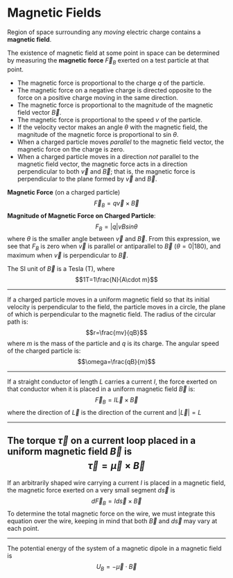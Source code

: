 # Magnetic Fields

Region of space surrounding any *moving* electric charge contains a **magnetic field**.

The existence of magnetic field at some point in space can be determined by measuring the **magnetic force** $\vec{F}_B$ exerted on a test particle at that point.

- The magnetic force is proportional to the charge $q$ of the particle.
- The magnetic force on a negative charge is directed opposite to the force on a positive charge moving in the same direction.
- The magnetic force is proportional to the magnitude of the magnetic field vector $\vec{B}$.
- The magnetic force is proportional to the speed $v$ of the particle.
- If the velocity vector makes an angle $\theta$ with the magnetic field, the magnitude of the magnetic force is proportional to sin $\theta$.
- When a charged particle moves _parallel_ to the magnetic field vector, the magnetic force on the charge is zero.
- When a charged particle moves in a direction _not_ parallel to the magnetic field vector, the magnetic force acts in a direction perpendicular to both $\vec{v}$ and $\vec{B}$; that is, the magnetic force is perpendicular to the plane formed by $\vec{v}$ and $\vec{B}$.

**Magnetic Force** (on a charged particle)
$$\vec{F}_B=q\vec{v}\times\vec{B}$$
**Magnitude of Magnetic Force on Charged Particle**:
$$F_B=|q|vBsin\theta$$
where $\theta$ is the smaller angle between $\vec{v}$ and $\vec{B}$. From this expression, we see that $F_B$ is zero when $\vec{v}$ is parallel or antiparallel to $\vec{B}$ ($\theta = 0 | 180$), and maximum when $\vec{v}$ is perpendicular to $\vec{B}$.

The SI unit of $\vec{B}$ is a Tesla (T), where 
$$1T=1\frac{N}{A\cdot m}$$

---

If a charged particle moves in a uniform magnetic field so that its initial velocity is perpendicular to the field, the particle moves in a circle, the plane of which is perpendicular to the magnetic field. The radius of the circular path is:
$$r=\frac{mv}{qB}$$
where $m$ is the mass of the particle and $q$ is its charge. The angular speed of the charged particle is:
$$\omega=\frac{qB}{m}$$

---

If a straight conductor of length $L$ carries a current $I$, the force exerted on that conductor when it is placed in a uniform magnetic field $\vec{B}$ is:
$$\vec{F}_B=I\vec{L}\times\vec{B}$$
where the direction of $\vec{L}$ is the direction of the current and $|\vec{L}|=L$

---

The torque $\vec{\tau}$ on a current loop placed in a uniform magnetic field $\vec{B}$ is 
$$\vec{\tau}=\vec{\mu}\times\vec{B}$$
---

If an arbitrarily shaped wire carrying a current $I$ is placed in a magnetic field, the magnetic force exerted on a very small segment $d\vec{s}$ is
$$d\vec{F}_B=Id\vec{s}\times\vec{B}$$
To determine the total magnetic force on the wire, we must integrate this equation over the wire, keeping in mind that both $\vec{B}$ and $d\vec{s}$ may vary at each point.

---

The potential energy of the system of a magnetic dipole in a magnetic field is 
$$U_B=-\vec{\mu}\cdot\vec{B}$$
